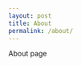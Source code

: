 ```yaml
---
layout: post
title: About
permalink: /about/
---
```


About page


[jekyll-organization]: https://github.com/jekyll
